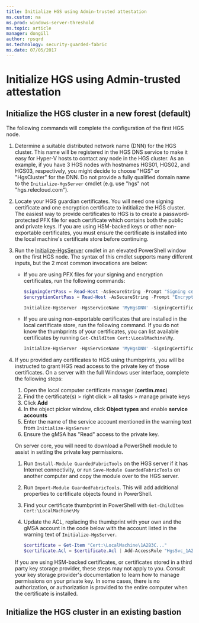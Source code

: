 ```yaml
---
title: Initialize HGS using Admin-trusted attestation
ms.custom: na
ms.prod: windows-server-threshold
ms.topic: article
manager: dongill
author: rpsqrd
ms.technology: security-guarded-fabric
ms.date: 07/05/2017
---
```


# Initialize HGS using Admin-trusted attestation

## Initialize the HGS cluster in a new forest (default)

The following commands will complete the configuration of the first HGS node.

1.  Determine a suitable distributed network name (DNN) for the HGS cluster. This name will be registered in the HGS DNS service to make it easy for Hyper-V hosts to contact any node in the HGS cluster. As an example, if you have 3 HGS nodes with hostnames HGS01, HGS02, and HGS03, respectively, you might decide to choose "HGS" or "HgsCluster" for the DNN. Do not provide a fully qualified domain name to the `Initialize-HgsServer` cmdlet (e.g. use "hgs" not "hgs.relecloud.com").

2.  Locate your HGS guardian certificates. You will need one signing certificate and one encryption certificate to intitialize the HGS cluster. The easiest way to provide certificates to HGS is to create a password-protected PFX file for each certificate which contains both the public and private keys. If you are using HSM-backed keys or other non-exportable certificates, you must ensure the certificate is installed into the local machine's certificate store before continuing.

3.  Run the [Initialize-HgsServer](https://technet.microsoft.com/library/mt652185.aspx) cmdlet in an elevated PowerShell window on the first HGS node. The syntax of this cmdlet supports many different inputs, but the 2 most common invocations are below:

    -   If you are using PFX files for your signing and encryption certificates, run the following commands:

        ```powershell
        $signingCertPass = Read-Host -AsSecureString -Prompt "Signing certificate password"
        $encryptionCertPass = Read-Host -AsSecureString -Prompt "Encryption certificate password"

        Initialize-HgsServer -HgsServiceName 'MyHgsDNN' -SigningCertificatePath '.\signCert.pfx' -SigningCertificatePassword $signingCertPass -EncryptionCertificatePath '.\encCert.pfx' -EncryptionCertificatePassword $encryptionCertPass -TrustActiveDirectory
        ```

    -   If you are using non-exportable certificates that are installed in the local certificate store, run the following command. If you do not know the thumbprints of your certificates, you can list available certificates by running `Get-ChildItem Cert:\LocalMachine\My`.

        ```powershell
        Initialize-HgsServer -HgsServiceName 'MyHgsDNN' -SigningCertificateThumbprint '1A2B3C4D5E6F...' -EncryptionCertificateThumbprint '0F9E8D7C6B5A...' -TrustActiveDirectory
        ```

4.  If you provided any certificates to HGS using thumbprints, you will be instructed to grant HGS read access to the private key of those certificates. On a server with the full Windows user interface, complete the following steps:

    1.  Open the local computer certificate manager (**certlm.msc**)
    2.  Find the certificate(s) > right click > all tasks > manage private keys
    3.  Click **Add**
    4.  In the object picker window, click **Object types** and enable **service accounts**
    5.  Enter the name of the service account mentioned in the warning text from `Initialize-HgsServer`
    6.  Ensure the gMSA has "Read" access to the private key.

    On server core, you will need to download a PowerShell module to assist in setting the private key permissions.

    1.  Run `Install-Module GuardedFabricTools` on the HGS server if it has Internet connectivity, or run `Save-Module GuardedFabricTools` on another computer and copy the module over to the HGS server.
    2.  Run `Import-Module GuardedFabricTools`. This will add additional properties to certificate objects found in PowerShell.
    3.  Find your certificate thumbprint in PowerShell with `Get-ChildItem Cert:\LocalMachine\My`
    4.  Update the ACL, replacing the thumbprint with your own and the gMSA account in the code below with the account listed in the warning text of `Initialize-HgsServer`.

        ```powershell
        $certificate = Get-Item "Cert:\LocalMachine\1A2B3C..."
        $certificate.Acl = $certificate.Acl | Add-AccessRule "HgsSvc_1A2B3C" Read Allow
        ```

    If you are using HSM-backed certificates, or certificates stored in a third party key storage provider, these steps may not apply to you. Consult your key storage provider's documentation to learn how to manage permissions on your private key. In some cases, there is no authorization, or authorization is provided to the entire computer when the certificate is installed.


## Initialize the HGS cluster in an existing bastion